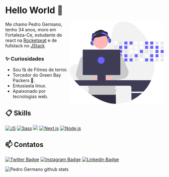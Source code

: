 # Hello World 🔭

<img align="right" src=".github/image.svg" width="300"/>

Me chamo Pedro Germano, tenho 34 anos, moro em Fortaleza-Ce, estudante de react na [Rocketseat](https://app.rocketseat.com.br/me/pedro-germano-1567328756) e de fullstack no [JStack](https://jstack.com.br/)


### ✨ Curiosidades

- Sou fã de Filmes de terror.
- Torcedor do Green Bay Packers 💚.
- Entusiasta linux.
- Apaixonado por tecnologias web.

## 📋 Skills

[![JS](https://img.shields.io/badge/JavaScript-5E5C5C?style=for-the-badge&logo=javascript&logoColor=F7DF1E&style=plastic)]()
[![Sass](https://img.shields.io/badge/Sass-CC6699?style=for-the-badge&logo=sass&logoColor=white&style=plastic)]()
[![](https://img.shields.io/badge/React-20232A?style=for-the-badge&logo=react&logoColor=61DAFB&style=plastic)]()
[![Next.js](https://img.shields.io/badge/Next.js-000000?style=for-the-badge&logo=nextdotjs&logoColor=white&style=plastic)]()
[![Node.js](https://img.shields.io/badge/Node.js-339933?style=for-the-badge&logo=nodedotjs&logoColor=white&style=plastic)]()

## 📫 Contatos

[![Twitter Badge](https://img.shields.io/badge/@PedroGermano6-2D425E?style=flat&labelColor=2D425E&logo=twitter&logoColor=white&link=https://twitter.com/pedroGermano)](https://twitter.com/PedroGermano6)
[![Instagram Badge](https://img.shields.io/badge/@pedrogermano232-2D425E?style=flat&labelColor=2D425E&logo=instagram&logoColor=white&link=https://instagram.com/pedroGermano)](https://instagram.com/pedrogermano232)
[![Linkedin Badge](https://img.shields.io/badge/Pedro-2D425E?style=flat&logo=Linkedin&logoColor=white&link=https://www.linkedin.com/in/pedro-germano/)](https://www.linkedin.com/in/pedrogermano232/)

![Pedro Germano github stats](https://github-readme-stats.vercel.app/api?username=pedroGermano&show_icons=true&bg_color=00000000)
